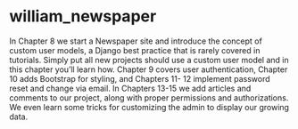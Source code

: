 # william_newspaper
In Chapter 8 we start a Newspaper site and introduce the concept of custom user
models, a Django best practice that is rarely covered in tutorials. Simply put all new
projects should use a custom user model and in this chapter you’ll learn how. Chapter
9 covers user authentication, Chapter 10 adds Bootstrap for styling, and Chapters 11-
12 implement password reset and change via email. In Chapters 13-15 we add articles
and comments to our project, along with proper permissions and authorizations. We
even learn some tricks for customizing the admin to display our growing data.
